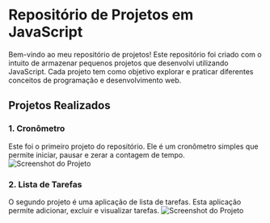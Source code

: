 # Repositório de Projetos em JavaScript

Bem-vindo ao meu repositório de projetos! Este repositório foi criado com o intuito de armazenar pequenos projetos que desenvolvi utilizando JavaScript. Cada projeto tem como objetivo explorar e praticar diferentes conceitos de programação e desenvolvimento web.

## Projetos Realizados

### 1. Cronômetro
Este foi o primeiro projeto do repositório. Ele é um cronômetro simples que permite iniciar, pausar e zerar a contagem de tempo.
![Screenshot do Projeto](assets/cronometro.png)

### 2. Lista de Tarefas
O segundo projeto é uma aplicação de lista de tarefas. Esta aplicação permite adicionar, excluir e visualizar tarefas.
![Screenshot do Projeto](assets/tarefa.png)
